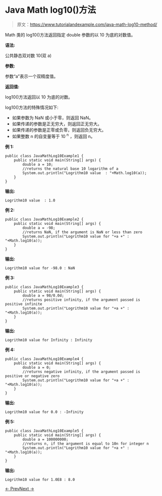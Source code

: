 # Java Math log10()方法

> 原文：<https://www.tutorialandexample.com/java-math-log10-method/>

Math 类的 log10()方法返回指定 double 参数的以 10 为底的对数值。

**语法:**

公共静态双对数 10(双 a)

**参数:**

参数“a”表示一个双精度值。

**返回值:**

log10()方法返回以 10 为底的对数。

log10()方法的特殊情况如下:

*   如果参数为 NaN 或小于零，则返回 NaN。
*   如果传递的参数是正无穷大，则返回正无穷大。
*   如果传递的参数是正零或负零，则返回负无穷大。
*   如果整数 n 的自变量等于 10 <sup>n</sup> ，则返回 n。

**例 1:**

```
public class JavaMathLog10Example1 {
    public static void main(String[] args) {
        double a = 10;
        //returns the natural base 10 logarithm of a
        System.out.println("Logrithm10 value  : "+Math.log10(a));
    }
}
```

**输出:**

```
Logrithm10 value  : 1.0
```

**例 2:**

```
public class JavaMathLog10Example2 {
    public static void main(String[] args) {
        double a = -98;
        //returns NaN, if the argument is NaN or less than zero
        System.out.println("Logrithm10 value for "+a +" : "+Math.log10(a));
    }
}
```

**输出:**

```
Logrithm10 value for -98.0 : NaN
```

**例 3:**

```
public class JavaMathLog10Example3 {
    public static void main(String[] args) {
        double a = 98/0.0d;
        //returns positive infinity, if the argument passed is positive infinite
        System.out.println("Logrithm10 value for "+a +" : "+Math.log10(a));
    }
}
```

**输出:**

```
Logrithm10 value for Infinity : Infinity
```

**例 4:**

```
public class JavaMathLog10Example4 {
    public static void main(String[] args) {
        double a = 0;
        //returns negative infinity, if the argument passed is positive or negative zero
        System.out.println("Logrithm10 value for "+a +" : "+Math.log10(a));
    }
}
```

**输出:**

```
Logrithm10 value for 0.0 : -Infinity
```

**例 5:**

```
public class JavaMathLog10Example5 {
    public static void main(String[] args) {
        double a = 100000000;
        //returns n, if the argument is equal to 10n for integer n
        System.out.println("Logrithm10 value for "+a +" : "+Math.log10(a));
    }
}
```

**输出:**

```
Logrithm10 value for 1.0E8 : 8.0
```

[← Prev](https://www.tutorialandexample.com/java-math-log-method/)[Next →](https://www.tutorialandexample.com/java-math-log1p-method/)